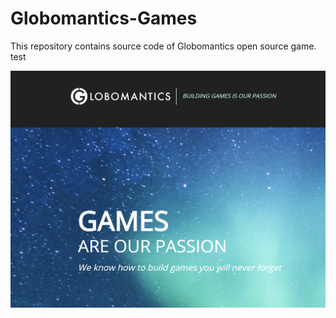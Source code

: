 # Globomantics-Games
This repository contains source code of Globomantics open source game.
test

![cover.PNG](assets/cover.PNG)